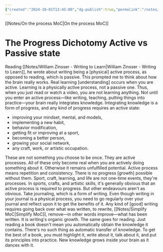 ```yaml
---
{"created":"2024-10-01T13:45:00","dg-publish":true,"permalink":"/notes/the-progress-dichotomy-active-vs-passive-state/","dgPassFrontmatter":true,"updated":"2025-01-03T12:00:57.037+01:00"}
---
```


[[Notes/On the process MoC\|On the process MoC]]
# The Progress Dichotomy Active vs Passive state

Reading [[Notes/William Zinsser - Writing to Learn\|William Zinsser - Writing to Learn]], he wrote about writing being a [physical] active process, as opposed to reading, which is passive.
This prompted me to think about how the brain really works. Real learning [understanding] occurs when you are active. Learning is a physically active process, not a passive one. Thus, when you just read or watch a video, you are not learning anything. Not until you enter an active process—like writing, teaching, putting things into practice—your brain really integrates knowledge. 
Integrating knowledge is a form of progress, and any kind of progress requires an active state:
- improving your mindset, mental, and models,
- implementing a new habit,
- behavior modification,
- getting fit or improving at a sport,
- becoming a better person,
- growing your social network,
- any craft, work, or artistic occupation.

These are not something you choose to be once. They are active processes. All of these only become real when you are actively doing something about it. Otherwise it remains unfulfilled potential.
Active process means repetition and consistency. There is no  progress [growth] possible without them. Sport, craft, learning, and life are not one-time events, they're processes. 
In sports, crafts, and artistic skills, it's generally obvious that an active process is required to progress. But other endeavours aren't as obvious.
Take journaling, which is a form of writing. Even though writing in your journal is a physical process, you need to go regularly over your journal and reflect upon it to get the benefits of it. Any kind of [good] writing requires going back over what was written, to rewrite, [[Notes/Simplify MoC\|Simplify MoC]], remove—in other words improve—what has been written. It is writing's organic growth.
The same goes for reading. Just reading a book doesn't mean you automatically obtain the knowledge it contains. There's no such thing as automatic transfer of knowledge. To get the best of a book, you must highlight it, write about it, talk about it, and put its principles into practice. New knowledge grows inside your brain as it dances with it.